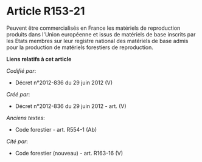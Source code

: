 # Article R153-21

Peuvent être commercialisés en France les matériels de reproduction produits dans l'Union européenne et issus de matériels de
base inscrits par les Etats membres sur leur registre national des matériels de base admis pour la production de matériels
forestiers de reproduction.

**Liens relatifs à cet article**

_Codifié par_:

  - Décret n°2012-836 du 29 juin 2012 (V)

_Créé par_:

  - Décret n°2012-836 du 29 juin 2012 - art. (V)

_Anciens textes_:

  - Code forestier - art. R554-1 (Ab)

_Cité par_:

  - Code forestier (nouveau) - art. R163-16 (V)
